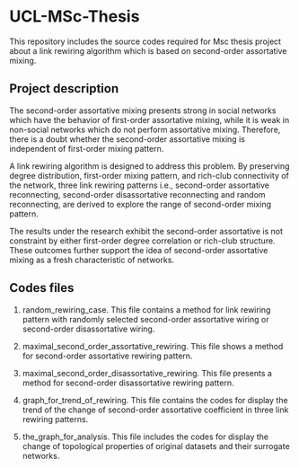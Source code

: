 # UCL-MSc-Thesis

This repository includes the source codes required for Msc thesis project about a link rewiring algorithm which is based on second-order assortative mixing.

## Project description

The second-order assortative mixing presents strong in social networks which have the behavior of first-order assortative mixing, while it is weak in non-social networks which do not perform assortative mixing. Therefore, there is a doubt whether the second-order assortative mixing is independent of first-order mixing pattern.

A link rewiring algorithm is designed to address this problem. By preserving degree distribution, first-order mixing pattern, and rich-club connectivity of the network, three link rewiring patterns i.e., second-order assortative reconnecting, second-order disassortative reconnecting and random reconnecting, are derived to explore the range of second-order mixing pattern.

The results under the research exhibit the second-order assortative is not constraint by either first-order degree correlation or rich-club structure. These outcomes further support the idea of second-order assortative mixing as a fresh characteristic of networks. 

## Codes files

1. random_rewiring_case. This file contains a method for link rewiring pattern with randomly selected second-order assortative wiring or second-order disassortative wiring.

2. maximal_second_order_assortative_rewiring. This file shows a method for second-order assortative rewiring pattern.

3. maximal_second_order_disassortative_rewiring. This file presents a method for second-order disassortative rewiring pattern.

4. graph_for_trend_of_rewiring. This file contains the codes for display the trend of the change of second-order assortative coefficient in three link rewiring patterns.

5. the_graph_for_analysis. This file includes the codes for display the change of topological properties of original datasets and their surrogate networks.
